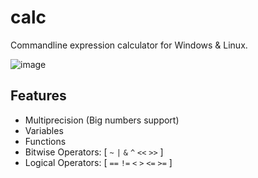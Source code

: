# calc

Commandline expression calculator for Windows & Linux.

![image](https://github.com/radj307/calc/assets/1927798/725903a8-101f-46fa-8ea2-c5f0e6c54236)

## Features

- Multiprecision (Big numbers support)
- Variables
- Functions
- Bitwise Operators: [ `~` `|` `&` `^` `<<` `>>` ]
- Logical Operators: [ `==` `!=` `<` `>` `<=` `>=` ]
